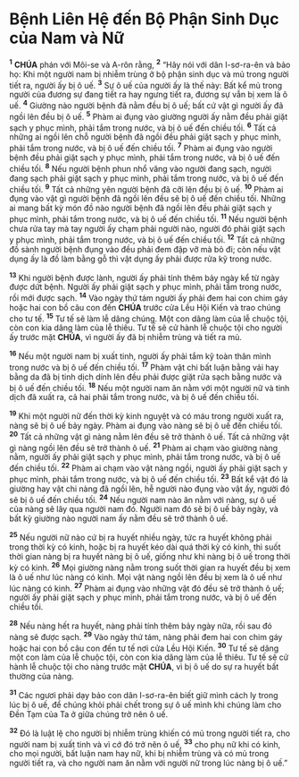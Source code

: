 # Bệnh Liên Hệ đến Bộ Phận Sinh Dục của Nam và Nữ
<sup><b>1</b></sup> **CHÚA** phán với Môi-se và A-rôn rằng, <sup><b>2</b></sup> “Hãy nói với dân I-sơ-ra-ên và bảo họ: Khi một người nam bị nhiễm trùng ở bộ phận sinh dục và mủ trong người tiết ra, người ấy bị ô uế. <sup><b>3</b></sup> Sự ô uế của người ấy là thế này: Bất kể mủ trong người của đương sự đang tiết ra hay ngưng tiết ra, đương sự vẫn bị xem là ô uế. <sup><b>4</b></sup> Giường nào người bệnh đã nằm đều bị ô uế; bất cứ vật gì người ấy đã ngồi lên đều bị ô uế. <sup><b>5</b></sup> Phàm ai đụng vào giường người ấy nằm đều phải giặt sạch y phục mình, phải tắm trong nước, và bị ô uế đến chiều tối. <sup><b>6</b></sup> Tất cả những ai ngồi lên chỗ người bệnh đã ngồi đều phải giặt sạch y phục mình, phải tắm trong nước, và bị ô uế đến chiều tối. <sup><b>7</b></sup> Phàm ai đụng vào người bệnh đều phải giặt sạch y phục mình, phải tắm trong nước, và bị ô uế đến chiều tối. <sup><b>8</b></sup> Nếu người bệnh phun nhổ văng vào người đang sạch, người đang sạch phải giặt sạch y phục mình, phải tắm trong nước, và bị ô uế đến chiều tối. <sup><b>9</b></sup> Tất cả những yên người bệnh đã cỡi lên đều bị ô uế. <sup><b>10</b></sup> Phàm ai đụng vào vật gì người bệnh đã ngồi lên đều sẽ bị ô uế đến chiều tối. Những ai mang bất kỳ món đồ nào người bệnh đã ngồi lên đều phải giặt sạch y phục mình, phải tắm trong nước, và bị ô uế đến chiều tối. <sup><b>11</b></sup> Nếu người bệnh chưa rửa tay mà tay người ấy chạm phải người nào, người đó phải giặt sạch y phục mình, phải tắm trong nước, và bị ô uế đến chiều tối. <sup><b>12</b></sup> Tất cả những đồ sành người bệnh đụng vào đều phải đem đập vỡ mà bỏ đi; còn nếu vật dụng ấy là đồ làm bằng gỗ thì vật dụng ấy phải được rửa kỹ trong nước.

<sup><b>13</b></sup> Khi người bệnh được lành, người ấy phải tính thêm bảy ngày kể từ ngày được dứt bệnh. Người ấy phải giặt sạch y phục mình, phải tắm trong nước, rồi mới được sạch. <sup><b>14</b></sup> Vào ngày thứ tám người ấy phải đem hai con chim gáy hoặc hai con bồ câu con đến **CHÚA** trước cửa Lều Hội Kiến và trao chúng cho tư tế. <sup><b>15</b></sup> Tư tế sẽ làm lễ dâng chúng. Một con dâng làm của lễ chuộc tội, còn con kia dâng làm của lễ thiêu. Tư tế sẽ cử hành lễ chuộc tội cho người ấy trước mặt **CHÚA**, vì người ấy đã bị nhiễm trùng và tiết ra mủ.

<sup><b>16</b></sup> Nếu một người nam bị xuất tinh, người ấy phải tắm kỹ toàn thân mình trong nước và bị ô uế đến chiều tối. <sup><b>17</b></sup> Phàm vật chi bất luận bằng vải hay bằng da đã bị tinh dịch dính lên đều phải được giặt rửa sạch bằng nước và bị ô uế đến chiều tối. <sup><b>18</b></sup> Nếu một người nam ăn nằm với một người nữ và tinh dịch đã xuất ra, cả hai phải tắm trong nước, và bị ô uế đến chiều tối.

<sup><b>19</b></sup> Khi một người nữ đến thời kỳ kinh nguyệt và có máu trong người xuất ra, nàng sẽ bị ô uế bảy ngày. Phàm ai đụng vào nàng sẽ bị ô uế đến chiều tối. <sup><b>20</b></sup> Tất cả những vật gì nàng nằm lên đều sẽ trở thành ô uế. Tất cả những vật gì nàng ngồi lên đều sẽ trở thành ô uế. <sup><b>21</b></sup> Phàm ai chạm vào giường nàng nằm, người ấy phải giặt sạch y phục mình, phải tắm trong nước, và bị ô uế đến chiều tối. <sup><b>22</b></sup> Phàm ai chạm vào vật nàng ngồi, người ấy phải giặt sạch y phục mình, phải tắm trong nước, và bị ô uế đến chiều tối. <sup><b>23</b></sup> Bất kể vật đó là giường hay vật chi nàng đã ngồi lên, hễ người nào đụng vào vật ấy, người đó sẽ bị ô uế đến chiều tối. <sup><b>24</b></sup> Nếu người nam nào ăn nằm với nàng, sự ô uế của nàng sẽ lây qua người nam đó. Người nam đó sẽ bị ô uế bảy ngày, và bất kỳ giường nào người nam ấy nằm đều sẽ trở thành ô uế.

<sup><b>25</b></sup> Nếu người nữ nào cứ bị ra huyết nhiều ngày, tức ra huyết không phải trong thời kỳ có kinh, hoặc bị ra huyết kéo dài quá thời kỳ có kinh, thì suốt thời gian nàng bị ra huyết nàng bị ô uế, giống như khi nàng bị ô uế trong thời kỳ có kinh. <sup><b>26</b></sup> Mọi giường nàng nằm trong suốt thời gian ra huyết đều bị xem là ô uế như lúc nàng có kinh. Mọi vật nàng ngồi lên đều bị xem là ô uế như lúc nàng có kinh. <sup><b>27</b></sup> Phàm ai đụng vào những vật đó đều sẽ trở thành ô uế; người ấy phải giặt sạch y phục mình, phải tắm trong nước, và bị ô uế đến chiều tối.

<sup><b>28</b></sup> Nếu nàng hết ra huyết, nàng phải tính thêm bảy ngày nữa, rồi sau đó nàng sẽ được sạch. <sup><b>29</b></sup> Vào ngày thứ tám, nàng phải đem hai con chim gáy hoặc hai con bồ câu con đến tư tế nơi cửa Lều Hội Kiến. <sup><b>30</b></sup> Tư tế sẽ dâng một con làm của lễ chuộc tội, còn con kia dâng làm của lễ thiêu. Tư tế sẽ cử hành lễ chuộc tội cho nàng trước mặt **CHÚA**, vì bị ô uế do sự ra huyết bất thường của nàng.

<sup><b>31</b></sup> Các ngươi phải dạy bảo con dân I-sơ-ra-ên biết giữ mình cách ly trong lúc bị ô uế, để chúng khỏi phải chết trong sự ô uế mình khi chúng làm cho Đền Tạm của Ta ở giữa chúng trở nên ô uế.

<sup><b>32</b></sup> Đó là luật lệ cho người bị nhiễm trùng khiến có mủ trong người tiết ra, cho người nam bị xuất tinh và vì cớ đó trở nên ô uế, <sup><b>33</b></sup> cho phụ nữ khi có kinh, cho mọi người, bất luận nam hay nữ, khi bị nhiễm trùng và có mủ trong người tiết ra, và cho người nam ăn nằm với người nữ trong lúc nàng bị ô uế.”
